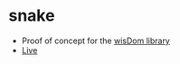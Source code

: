 # snake
* Proof of concept for the [wisDom library](https://github.com/Pklong/wisDom)
* [Live](www.pklong.io/snake)

